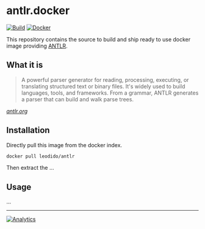 antlr.docker
============

[![Build](https://img.shields.io/travis/leodido/antlr.docker/master.svg?style=for-the-badge)](https://travis-ci.org/leodido/antlr.docker) [![Docker](https://img.shields.io/badge/docker-ready-blue.svg?style=for-the-badge)](https://registry.hub.docker.com/u/leodido/antlr)


This repository contains the source to build and ship ready to use docker image providing [ANTLR](http://www.antlr.org).

What it is
----------

> A powerful parser generator for reading, processing, executing, or translating structured text or binary files. It's widely used to build languages, tools, and frameworks. From a grammar, ANTLR generates a parser that can build and walk parse trees.

_[antlr.org](http://www.antlr.org)_

Installation
------------

Directly pull this image from the docker index.

```bash
docker pull leodido/antlr
```

Then extract the ...

Usage
-----

...

---

[![Analytics](https://ga-beacon.appspot.com/UA-49657176-1/antlr.docker?flat)](https://github.com/igrigorik/ga-beacon)